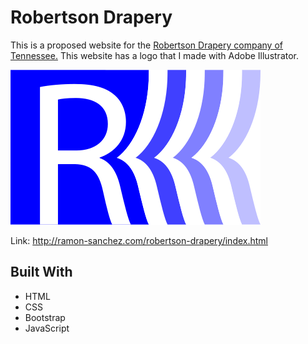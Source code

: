 # Robertson Drapery

This is a proposed website for the [Robertson Drapery company of Tennessee.](http://ramon-sanchez.com/robertson-drapery/index.html) This website has a logo that I made with Adobe Illustrator.

![alt text](./img/logo.svg "Logo")

Link: http://ramon-sanchez.com/robertson-drapery/index.html

## Built With
* HTML
* CSS
* Bootstrap
* JavaScript